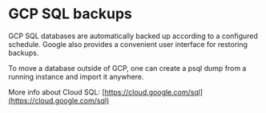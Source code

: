 # GCP SQL backups

GCP SQL databases are automatically backed up according to a configured schedule. Google also provides a convenient user interface for restoring backups.

To move a database outside of GCP, one can create a psql dump from a running instance and import it anywhere.

More info about Cloud SQL: [https://cloud.google.com/sql](https://cloud.google.com/sql)
